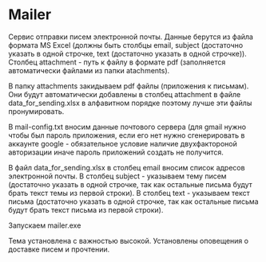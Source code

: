# Mailer
Сервис отправки писем электронной почты. Данные берутся из файла формата MS Excel (должны быть столбцы email, subject (достаточно указать в одной строчке, text (достаточно указать в одной строчке)).
Столбец attachment - путь к файлу в формате pdf (заполняется автоматически файлами из папки atachments).

В папку attachments закидываем pdf файлы (приложения к письмам). Они будут автоматически добавлены в столбец attachment в файле data_for_sending.xlsx в алфавитном порядке
поэтому лучше эти файлы пронумировать.

В mail-config.txt вносим данные почтового сервера 
(для gmail нужно чтобы был пароль приложения, если его нет нужно сгенерировать в аккаунте google - обязательное условие
наличие двухфактороной авторизации иначе пароль приложений создать не получится.

В файл data_for_sending.xlsx в столбец email вносим список адресов электронной почты.
В столбец subject - указываем тему писем (достаточно указать в одной строчке, так как остальные письма будут брать текст темы из первой строки).
В столбец text - указываем текст письма (достаточно указать в одной строчке, так как остальные письма будут брать текст письма из первой строки).

Запускаем mailer.exe

Тема установлена с важностью высокой. Установлены оповещения о доставке писем и прочтении.
